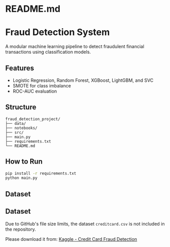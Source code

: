 # README.md
# Fraud Detection System

A modular machine learning pipeline to detect fraudulent financial transactions using classification models.

## Features
- Logistic Regression, Random Forest, XGBoost, LightGBM, and SVC
- SMOTE for class imbalance
- ROC-AUC evaluation

## Structure
```
fraud_detection_project/
├── data/
├── notebooks/
├── src/
├── main.py
├── requirements.txt
└── README.md
```

## How to Run
```bash
pip install -r requirements.txt
python main.py
```

## Dataset
## Dataset
Due to GitHub's file size limits, the dataset `creditcard.csv` is not included in the repository.

Please download it from: [Kaggle - Credit Card Fraud Detection](https://www.kaggle.com/mlg-ulb/creditcardfraud)


